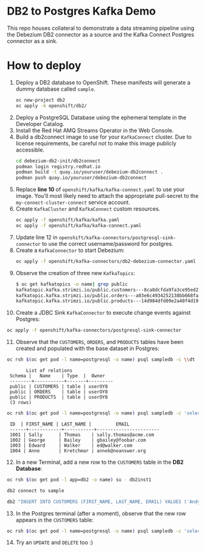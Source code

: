 # DB2 to Postgres Kafka Demo
This repo houses collateral to demonstrate a data streaming pipeline using the Debezium DB2 connector as a source and the Kafka Connect Postgres connector as a sink.

# How to deploy
1. Deploy a DB2 database to OpenShift. These manifests will generate a dummy database called `sample`.
   ```bash
   oc new-project db2
   oc apply -k openshift/db2/
   ```
2. Deploy a PostgreSQL Database using the ephemeral template in the Developer Catalog.
3. Install the Red Hat AMQ Streams Operator in the Web Console.
4. Build a db2connect image to use for your `KafkaConnect` cluster. Due to license requirements, be careful not to make this image publicly accessible.
   ```bash
   cd debezium-db2-init/db2connect
   podman login registry.redhat.io
   podman build -t quay.io/youruser/debezium-db2connect .
   podman push quay.io/youruser/debezium-db2connect
   ```
5. Replace **line 10** of `openshift/kafka/kafka-connect.yaml` to use your image. You'll most likely need to attach the appropriate pull-secret to the `my-connect-cluster-connect` service account.
6. Create `KafkaCluster` and `KafkaConnect` custom resources.
   ```bash
   oc apply -f openshift/kafka/kafka.yaml
   oc apply -f openshift/kafka/kafka-connect.yaml
   ```
7. Update line 12 in `openshift/kafka-connectors/postgresql-sink-connector` to use the correct username/password for postgres.
8. Create a `KafkaConnector` to start Debezium:
   ```bash
   oc apply -f openshift/kafka-connectors/db2-debezium-connector.yaml
   ```
9. Observe the creation of three new `KafkaTopics`:
   ```bash
   $ oc get kafkatopics -o name| grep public
   kafkatopic.kafka.strimzi.io/public.customers---8ca8dcfda9fa3ce95ed2659b19d107bbf03b0840
   kafkatopic.kafka.strimzi.io/public.orders---a03e6c4934252138bb668faa61013d62a0ab0b3a
   kafkatopic.kafka.strimzi.io/public.products---14d984dfd09e2a40f4d1929c00b6bb41eb11adfa
   ```
10. Create a JDBC Sink `KafkaConnector` to execute change events against Postgres:
   ```bash
   oc apply -f openshift/kafka-connectors/postgresql-sink-connector
   ```
11. Observe that the `CUSTOMERS`, `ORDERS`, and `PRODUCTS` tables have been created and populated with the base dataset in Postgres:
   ```bash
   oc rsh $(oc get pod -l name=postgresql -o name) psql sampledb -c \\dt
   ```
   ```
          List of relations
    Schema |   Name    | Type  |  Owner  
    --------+-----------+-------+---------
    public | CUSTOMERS | table | userOY8
    public | ORDERS    | table | userOY8
    public | PRODUCTS  | table | userOY8
    (3 rows)
   ```
   ```bash
   oc rsh $(oc get pod -l name=postgresql -o name) psql sampledb -c 'select * from "CUSTOMERS";'
   ```
   ```
    ID  | FIRST_NAME | LAST_NAME |         EMAIL         
    ------+------------+-----------+-----------------------
    1001 | Sally      | Thomas    | sally.thomas@acme.com
    1002 | George     | Bailey    | gbailey@foobar.com
    1003 | Edward     | Walker    | ed@walker.com
    1004 | Anne       | Kretchmar | annek@noanswer.org
   ```

12. In a new Terminal, add a new row to the `CUSTOMERS` table in the **DB2 Database**:
   ```bash
   oc rsh $(oc get pod -l app=db2 -o name) su - db2inst1
   ```
   ```bash
   db2 connect to sample
   ```
   ```bash
   db2 "INSERT INTO CUSTOMERS (FIRST_NAME, LAST_NAME, EMAIL) VALUES ('Andy', 'Krohg', 'akrohg@redhat.com')"
   ```

13. In the Postgres terminal (after a moment), observe that the new row appears in the `CUSTOMERS` table:
   ```bash
   oc rsh $(oc get pod -l name=postgresql -o name) psql sampledb -c 'select * from "CUSTOMERS";'
   ```

14. Try an `UPDATE` and `DELETE` too :)

